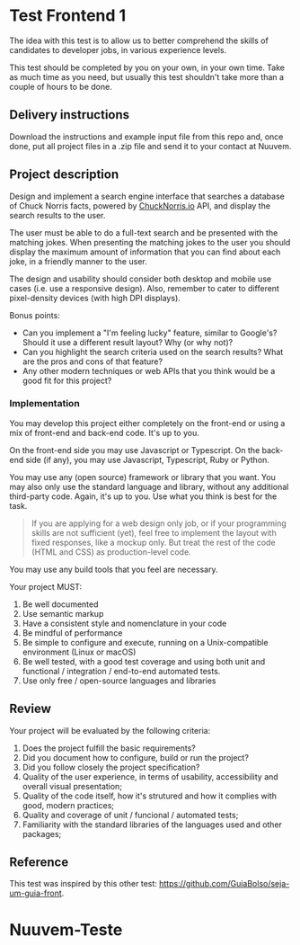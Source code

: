 # Test Frontend 1

The idea with this test is to allow us to better comprehend the skills of candidates to developer jobs, in various experience levels.

This test should be completed by you on your own, in your own time. Take as much time as you need, but usually this test shouldn't take more than a couple of hours to be done.

## Delivery instructions

Download the instructions and example input file from this repo and, once done, put all project files in a .zip file and send it to your contact at Nuuvem.

## Project description

Design and implement a search engine interface that searches a database of Chuck Norris facts, powered by [ChuckNorris.io](https://api.chucknorris.io) API, and display the search results to the user.

The user must be able to do a full-text search and be presented with the matching jokes. When presenting the matching jokes to the user you should display the maximum amount of information that you can find about each joke, in a friendly manner to the user.

The design and usability should consider both desktop and mobile use cases (i.e. use a responsive design). Also, remember to cater to different pixel-density devices (with high DPI displays).

Bonus points:

- Can you implement a "I'm feeling lucky" feature, similar to Google's? Should it use a different result layout? Why (or why not)?
- Can you highlight the search criteria used on the search results? What are the pros and cons of that feature?
- Any other modern techniques or web APIs that you think would be a good fit for this project?

### Implementation

You may develop this project either completely on the front-end or using a mix of front-end and back-end code. It's up to you.

On the front-end side you may use Javascript or Typescript. On the back-end side (if any), you may use Javascript, Typescript, Ruby or Python.

You may use any (open source) framework or library that you want. You may also only use the standard language and library, without any additional third-party code. Again, it's up to you. Use what you think is best for the task.

> If you are applying for a web design only job, or if your programming skills are not sufficient (yet), feel free to implement the layout with fixed responses, like a mockup only. But treat the rest of the code (HTML and CSS) as production-level code.

You may use any build tools that you feel are necessary.

Your project MUST:

1. Be well documented
1. Use semantic markup
1. Have a consistent style and nomenclature in your code
1. Be mindful of performance
1. Be simple to configure and execute, running on a Unix-compatible environment (Linux or macOS)
1. Be well tested, with a good test coverage and using both unit and functional / integration / end-to-end automated tests.
1. Use only free / open-source languages and libraries

## Review

Your project will be evaluated by the following criteria:

1. Does the project fulfill the basic requirements?
1. Did you document how to configure, build or run the project?
1. Did you follow closely the project specification?
1. Quality of the user experience, in terms of usability, accessibility and overall visual presentation;
1. Quality of the code itself, how it's strutured and how it complies with good, modern practices;
1. Quality and coverage of unit / funcional / automated tests;
1. Familiarity with the standard libraries of the languages used and other packages;

## Reference

This test was inspired by this other test: <https://github.com/GuiaBolso/seja-um-guia-front>.
# Nuuvem-Teste
